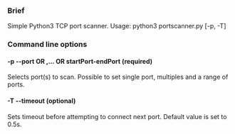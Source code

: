 ### Brief
Simple Python3 TCP port scanner. Usage: python3 portscanner.py [-p, -T] <ip or domain target>

### Command line options
#### -p --port <port> OR <port1>,<port2>... OR startPort-endPort (required)
Selects port(s) to scan. Possible to set single port, multiples and a range of ports.

#### -T --timeout <floatInSeconds> (optional)
Sets timeout before attempting to connect next port. Default value is set to 0.5s. 
